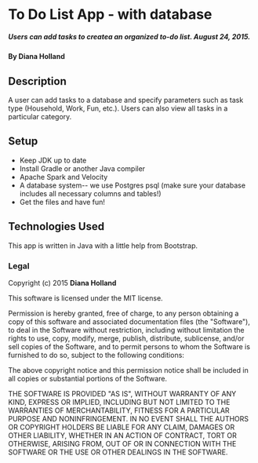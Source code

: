 # To Do List App - with database

##### Users can add tasks to createa an organized to-do list. August 24, 2015.

#### By **Diana Holland**

## Description

A user can add tasks to a database and specify parameters such as task type
(Household, Work, Fun, etc.). Users can also view all tasks in a particular category.

## Setup

* Keep JDK up to date
* Install Gradle or another Java compiler
* Apache Spark and Velocity
* A database system-- we use Postgres psql (make sure your database includes all
  necessary columns and tables!)
* Get the files and have fun!

## Technologies Used

This app is written in Java with a little help from Bootstrap.

### Legal

Copyright (c) 2015 **Diana Holland**

This software is licensed under the MIT license.

Permission is hereby granted, free of charge, to any person obtaining a copy
of this software and associated documentation files (the "Software"), to deal
in the Software without restriction, including without limitation the rights
to use, copy, modify, merge, publish, distribute, sublicense, and/or sell
copies of the Software, and to permit persons to whom the Software is
furnished to do so, subject to the following conditions:

The above copyright notice and this permission notice shall be included in
all copies or substantial portions of the Software.

THE SOFTWARE IS PROVIDED "AS IS", WITHOUT WARRANTY OF ANY KIND, EXPRESS OR
IMPLIED, INCLUDING BUT NOT LIMITED TO THE WARRANTIES OF MERCHANTABILITY,
FITNESS FOR A PARTICULAR PURPOSE AND NONINFRINGEMENT. IN NO EVENT SHALL THE
AUTHORS OR COPYRIGHT HOLDERS BE LIABLE FOR ANY CLAIM, DAMAGES OR OTHER
LIABILITY, WHETHER IN AN ACTION OF CONTRACT, TORT OR OTHERWISE, ARISING FROM,
OUT OF OR IN CONNECTION WITH THE SOFTWARE OR THE USE OR OTHER DEALINGS IN
THE SOFTWARE.

